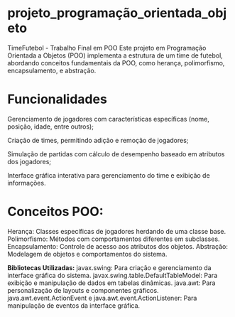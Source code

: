 # projeto_programação_orientada_objeto

TimeFutebol - Trabalho Final em POO
Este projeto em Programação Orientada a Objetos (POO) implementa a estrutura de um time de futebol, abordando conceitos fundamentais da POO, como herança, polimorfismo, encapsulamento, e abstração.

# Funcionalidades
Gerenciamento de jogadores com características específicas (nome, posição, idade, entre outros);

Criação de times, permitindo adição e remoção de jogadores;

Simulação de partidas com cálculo de desempenho baseado em atributos dos jogadores;

Interface gráfica interativa para gerenciamento do time e exibição de informações.

# Conceitos POO:

Herança: Classes específicas de jogadores herdando de uma classe base.
Polimorfismo: Métodos com comportamentos diferentes em subclasses.
Encapsulamento: Controle de acesso aos atributos dos objetos.
Abstração: Modelagem de objetos e comportamentos do sistema.

**Bibliotecas Utilizadas:** 
javax.swing: Para criação e gerenciamento da interface gráfica do sistema.
javax.swing.table.DefaultTableModel: Para exibição e manipulação de dados em tabelas dinâmicas.
java.awt: Para personalização de layouts e componentes gráficos.
java.awt.event.ActionEvent e java.awt.event.ActionListener: Para manipulação de eventos da interface gráfica.
